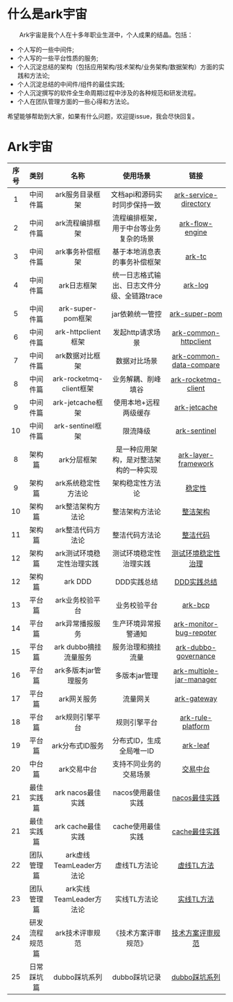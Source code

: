 # 什么是ark宇宙
&emsp;&emsp;Ark宇宙是我个人在十多年职业生涯中，个人成果的结晶。包括：
- 个人写的一些中间件;
- 个人写的一些平台性质的服务;
- 个人沉淀总结的架构（包括应用架构/技术架构/业务架构/数据架构）方面的实践和方法论;
- 个人沉淀总结的中间件/组件的最佳实践;
- 个人沉淀撰写的软件全生命周期过程中涉及的各种规范和研发流程。
- 个人在团队管理方面的一些心得和方法论。

希望能够帮助到大家，如果有什么问题，欢迎提issue，我会尽快回复。
   
# Ark宇宙

| 序号 | 类别 | 名称 | 使用场景 | 链接 |
| :----: |:----: | :----: | :----: | :----: |
| 1 | 中间件篇 | ark服务目录框架 | 文档api和源码实时同步保持一致  | [ark-service-directory](https://github.com/javaboy863/ark-service-directory) |
| 2 | 中间件篇 | ark流程编排框架 | 流程编排框架，用于中台等业务复杂的场景 | [ark-flow-engine](https://github.com/javaboy863/ark-flow-engine) |
| 3 | 中间件篇 | ark事务补偿框架 | 基于本地消息表的事务补偿框架 | [ark-tc](https://github.com/javaboy863/ark-tc) |
| 4 | 中间件篇 | ark日志框架 |  统一日志格式输出、日志文件分级、全链路trace| [ark-log](https://github.com/javaboy863/ark-log) |
| 5 | 中间件篇 | ark-super-pom框架 |  jar依赖统一管控 | [ark-super-pom](https://github.com/javaboy863/ark-super-pom) |
| 6 | 中间件篇 | ark-httpclient框架 |  发起http请求场景 | [ark-common-httpclient](https://github.com/javaboy863/ark-common-httpclient) |
| 7 | 中间件篇 | ark数据对比框架 | 数据对比场景 | [ark-common-data-compare](https://github.com/javaboy863/ark-common-data-compare) |
| 8 | 中间件篇 | ark-rocketmq-client框架 | 业务解耦、削峰填谷 | [ark-rocketmq-client](https://github.com/javaboy863/ark-rocketmq-client.git) |
| 9 | 中间件篇 | ark-jetcache框架 | 使用本地+远程两级缓存 | [ark-jetcache](https://github.com/javaboy863/ark-jetcache.git) |
| 10 | 中间件篇 | ark-sentinel框架 | 限流降级 | [ark-sentinel](https://github.com/javaboy863/ark-sentinel.git) |
| 8 | 架构篇 | ark分层框架 | 是一种应用架构，是对整洁架构的一种实现 | [ark-layer-framework](https://github.com/javaboy863/ark-layer-framework) |
| 9 | 架构篇 | ark系统稳定性方法论 | 架构稳定性方法论 | [稳定性](https://github.com/javaboy863/ark-arch/tree/main/arch-stability) |
| 10 | 架构篇 | ark整洁架构方法论 | 整洁架构方法论 | [整洁架构](https://github.com/javaboy863/ark-arch/tree/main/arch-clean-architecture) |
| 11 | 架构篇 | ark整洁代码方法论 | 整洁代码方法论 | [整洁代码](https://github.com/javaboy863/ark-arch/tree/main/arch-clean-code) |
| 12 | 架构篇 | ark测试环境稳定性治理实践 | 测试环境稳定性治理实践 | [测试环境稳定性治理](https://github.com/javaboy863/ark-best-practices/tree/main/testing-environment) |
| 12 | 架构篇 | ark DDD | DDD实践总结 | [DDD实践总结](https://github.com/javaboy863/ark-arch/tree/main/arch-DDD) |
| 13 | 平台篇 |ark业务校验平台 | 业务校验平台 | [ark-bcp](https://github.com/javaboy863/ark-bcp) |
| 14 | 平台篇 |ark异常播报服务 | 生产环境异常报警通知 | [ark-monitor-bug-repoter](https://github.com/javaboy863/ark-monitor-bug-repoter) |
| 15 | 平台篇 |ark dubbo摘挂流量服务 | 服务治理和摘挂流量 | [ark-dubbo-governance](https://github.com/javaboy863/ark-dubbo-governance) |
| 16 | 平台篇 |ark多版本jar管理服务 | 多版本jar管理 | [ark-multiple-jar-manager](https://github.com/javaboy863/ark-multiple-jar-manager) |
| 17 | 平台篇 |ark网关服务 | 流量网关 | [ark-gateway](https://github.com/javaboy863/ark-gateway) |
| 18 | 平台篇 |ark规则引擎平台 | 规则引擎平台 | [ark-rule-platform](https://github.com/javaboy863/ark-rule-platform) |
| 19 | 平台篇 | ark分布式ID服务 | 分布式ID，生成全局唯一ID | [ark-leaf](https://github.com/javaboy863/ark-leaf) |
| 20 | 中台篇 | ark交易中台 | 支持不同业务的交易场景 | [交易中台](https://github.com/javaboy863/ark) |
| 21 | 最佳实践篇 | ark nacos最佳实践 | nacos使用最佳实践 | [nacos最佳实践](https://github.com/javaboy863/ark-best-practices/tree/main/nacos) |
| 21 | 最佳实践篇 | ark cache最佳实践 | cache使用最佳实践 | [cache最佳实践](https://github.com/javaboy863/ark-best-practices/tree/main/nacos) |
| 22 | 团队管理篇 | ark虚线TeamLeader方法论 | 虚线TL方法论 | [虚线TL方法](https://github.com/javaboy863/ark-management) |
| 23 | 团队管理篇 | ark实线TeamLeader方法论 | 实线TL方法论 | [实线TL方法](https://github.com/javaboy863/ark-management) |
| 24 | 研发流程规范篇 | ark技术评审规范 | 《技术方案评审规范》 | [技术方案评审规范](https://github.com/javaboy863/ark-standard/tree/main/nacos) |
| 25 | 日常踩坑篇 | dubbo踩坑系列 | dubbo踩坑记录 | [dubbo踩坑系列](https://github.com/javaboy863/ark-standard/tree/main/nacos) |
